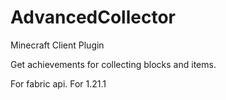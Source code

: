 # AdvancedCollector
Minecraft Client Plugin

Get achievements for collecting blocks and items.

For fabric api.
For 1.21.1